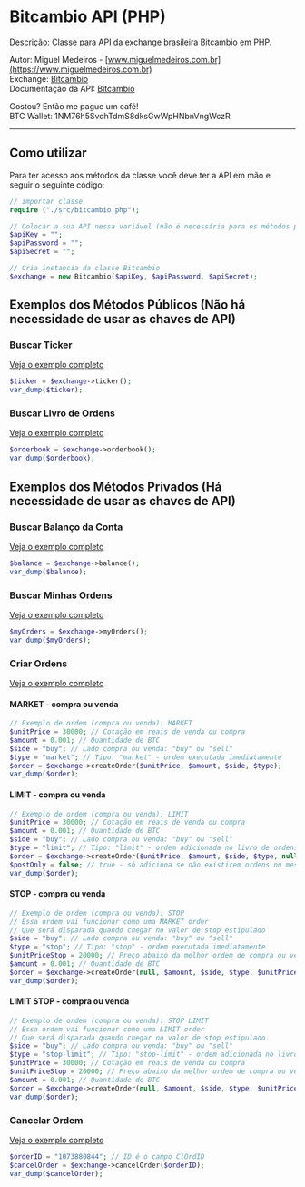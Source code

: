 # Bitcambio API (PHP)

Descrição: Classe para API da exchange brasileira Bitcambio em PHP.

Autor: Miguel Medeiros - [www.miguelmedeiros.com.br](https://www.miguelmedeiros.com.br)<br />
Exchange: [Bitcambio](https://www.bitcambio.com.br/)<br />
Documentação da API: [Bitcambio](https://blinktrade.com/docs/)

Gostou? Então me pague um café!<br/>
BTC Wallet: 1NM76h5SvdhTdmS8dksGwWpHNbnVngWczR

---

## Como utilizar

Para ter acesso aos métodos da classe você deve ter a API em mão e seguir o seguinte código:

```php
// importar classe
require ("./src/bitcambio.php");

// Colocar a sua API nessa variável (não é necessária para os métodos públicos)
$apiKey = "";
$apiPassword = "";
$apiSecret = "";

// Cria instancia da classe Bitcambio
$exchange = new Bitcambio($apiKey, $apiPassword, $apiSecret);
```

## Exemplos dos Métodos Públicos (Não há necessidade de usar as chaves de API)

### Buscar Ticker
[Veja o exemplo completo](https://github.com/MiguelMedeiros/bitcambio-api-php/blob/master/examples/ticker.php)

```php
$ticker = $exchange->ticker();
var_dump($ticker);
```

### Buscar Livro de Ordens
[Veja o exemplo completo](https://github.com/MiguelMedeiros/bitcambio-api-php/blob/master/examples/orderbook.php)

```php
$orderbook = $exchange->orderbook();
var_dump($orderbook);
```

## Exemplos dos Métodos Privados (Há necessidade de usar as chaves de API)

### Buscar Balanço da Conta
[Veja o exemplo completo](https://github.com/MiguelMedeiros/bitcambio-api-php/blob/master/examples/balance.php)

```php
$balance = $exchange->balance();
var_dump($balance);
```

### Buscar Minhas Ordens
[Veja o exemplo completo](https://github.com/MiguelMedeiros/bitcambio-api-php/blob/master/examples/my-orders.php)

```php
$myOrders = $exchange->myOrders();
var_dump($myOrders);
```

### Criar Ordens
[Veja o exemplo completo](https://github.com/MiguelMedeiros/bitcambio-api-php/blob/master/examples/create-order.php)

#### MARKET - compra ou venda

```php
// Exemplo de ordem (compra ou venda): MARKET
$unitPrice = 30000; // Cotação em reais de venda ou compra
$amount = 0.001; // Quantidade de BTC
$side = "buy"; // Lado compra ou venda: "buy" ou "sell"
$type = "market"; // Tipo: "market" - ordem executada imediatamente
$order = $exchange->createOrder($unitPrice, $amount, $side, $type);
var_dump($order);
```

#### LIMIT - compra ou venda

```php
// Exemplo de ordem (compra ou venda): LIMIT
$unitPrice = 30000; // Cotação em reais de venda ou compra
$amount = 0.001; // Quantidade de BTC
$side = "buy"; // Lado compra ou venda: "buy" ou "sell"
$type = "limit"; // Tipo: "limit" - ordem adicionada no livro de ordens
$order = $exchange->createOrder($unitPrice, $amount, $side, $type, null, $postOnly);
$postOnly = false; // true - só adiciona se não existirem ordens no mesmo preço
var_dump($order);
```

#### STOP - compra ou venda

```php
// Exemplo de ordem (compra ou venda): STOP
// Essa ordem vai funcionar como uma MARKET order
// Que será disparada quando chegar no valor de stop estipulado
$side = "buy"; // Lado compra ou venda: "buy" ou "sell"
$type = "stop"; // Tipo: "stop" - ordem executada imediatamente
$unitPriceStop = 20000; // Preço abaixo da melhor ordem de compra ou venda
$amount = 0.001; // Quantidade de BTC
$order = $exchange->createOrder(null, $amount, $side, $type, $unitPriceStop);
var_dump($order);
```

#### LIMIT STOP - compra ou venda

```php
// Exemplo de ordem (compra ou venda): STOP LIMIT
// Essa ordem vai funcionar como uma LIMIT order
// Que será disparada quando chegar no valor de stop estipulado
$side = "buy"; // Lado compra ou venda: "buy" ou "sell"
$type = "stop-limit"; // Tipo: "stop-limit" - ordem adicionada no livro de ordens
$unitPrice = 30000; // Cotação em reais de venda ou compra
$unitPriceStop = 20000; // Preço abaixo da melhor ordem de compra ou venda
$amount = 0.001; // Quantidade de BTC
$order = $exchange->createOrder(null, $amount, $side, $type, $unitPriceStop);
var_dump($order);
```

### Cancelar Ordem
[Veja o exemplo completo](https://github.com/MiguelMedeiros/bitcambio-api-php/blob/master/examples/cancel-order.php)

```php
$orderID = "1073880844"; // ID é o campo ClOrdID
$cancelOrder = $exchange->cancelOrder($orderID);
var_dump($cancelOrder);
```
